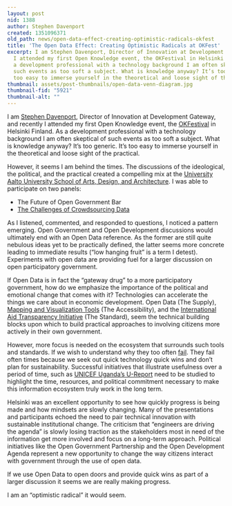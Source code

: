 ```yaml
---
layout: post
nid: 1388
author: Stephen Davenport
created: 1351096371
old_path: news/open-data-effect-creating-optimistic-radicals-okfest
title: 'The Open Data Effect: Creating Optimistic Radicals at OKFest'
excerpt: I am Stephen Davenport, Director of Innovation at Development Gateway, and recently
  I attended my first Open Knowledge event, the OKFestival in Helsinki Finland. As
  a development professional with a technology background I am often skeptical of
  such events as too soft a subject. What is knowledge anyway? It’s too generic. It’s
  too easy to immerse yourself in the theoretical and loose sight of the practical.
thumbnail: assets/post-thumbnails/open-data-venn-diagram.jpg
thumbnail-fid: "5921"
thumbnail-alt: ""
---
```


I am [Stephen Davenport](https://twitter.com/davenportsteve), Director of Innovation at Development Gateway, and recently I attended my first Open Knowledge event, the [OKFestival](http://okfestival.org/) in Helsinki Finland. As a development professional with a technology background I am often skeptical of such events as too soft a subject. What is knowledge anyway? It’s too generic. It’s too easy to immerse yourself in the theoretical and loose sight of the practical.

However, it seems I am behind the times. The discussions of the ideological, the political, and the practical created a compelling mix at the [University Aalto University School of Arts, Design, and Architecture](http://arts.aalto.fi/en/about/contact/). I was able to participate on two panels:

- The Future of Open Government Bar
- [The Challenges of Crowdsourcing Data](http://bambuser.com/v/2995535#t=665s)

As I listened, commented, and responded to questions, I noticed a pattern emerging. Open Government and Open Development discussions would ultimately end with an Open Data reference. As the former are still quite nebulous ideas yet to be practically defined, the latter seems more concrete leading to immediate results (“low hanging fruit” is a term I detest). Experiments with open data are providing fuel for a larger discussion on open participatory government.

If Open Data is in fact the “gateway drug” to a more participatory government, how do we emphasize the importance of the political and emotional change that comes with it? Technologies can accelerate the things we care about in economic development. Open Data (The Supply), [Mapping and Visualization Tools](http://www.openaidmap.org/mapping.html) (The Accessibility), and the [International Aid Transparency Initiative](http://www.aidtransparency.net/) (The Standard), seem the technical building blocks upon which to build practical approaches to involving citizens more actively in their own government.

However, more focus is needed on the ecosystem that surrounds such tools and standards. If we wish to understand why they too often [fail](http://failfaire.org/). They fail often times because we seek out quick technology quick wins and don’t plan for sustainability. Successful initiatives that illustrate usefulness over a period of time, such as [UNICEF Uganda’s U-Report](http://mobileactive.org/case-studies/ureport-getting-direct-feedback-uganda) need to be studied to highlight the time, resources, and political commitment necessary to make this information ecosystem truly work in the long term.

Helsinki was an excellent opportunity to see how quickly progress is being made and how mindsets are slowly changing. Many of the presentations and participants echoed the need to pair technical innovation with sustainable institutional change. The criticism that “engineers are driving the agenda” is slowly losing traction as the stakeholders most in need of the information get more involved and focus on a long-term approach. Political initiatives like the Open Government Partnership and the Open Development Agenda represent a new opportunity to change the way citizens interact with government through the use of open data.

If we use Open Data to open doors and provide quick wins as part of a larger discussion it seems we are really making progress.

I am an “optimistic radical” it would seem.
